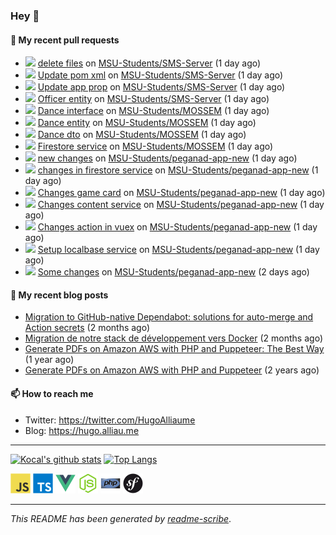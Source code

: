 ### Hey 👋

#### 👷 My recent pull requests

- ![](./assets/pr-merged.svg) [delete files](https://github.com/MSU-Students/SMS-Server/pull/5) on [MSU-Students/SMS-Server](https://github.com/MSU-Students/SMS-Server) (1 day ago)
- ![](./assets/pr-merged.svg) [Update pom xml](https://github.com/MSU-Students/SMS-Server/pull/4) on [MSU-Students/SMS-Server](https://github.com/MSU-Students/SMS-Server) (1 day ago)
- ![](./assets/pr-merged.svg) [Update app prop](https://github.com/MSU-Students/SMS-Server/pull/3) on [MSU-Students/SMS-Server](https://github.com/MSU-Students/SMS-Server) (1 day ago)
- ![](./assets/pr-merged.svg) [Officer entity](https://github.com/MSU-Students/SMS-Server/pull/2) on [MSU-Students/SMS-Server](https://github.com/MSU-Students/SMS-Server) (1 day ago)
- ![](./assets/pr-merged.svg) [Dance interface](https://github.com/MSU-Students/MOSSEM/pull/17) on [MSU-Students/MOSSEM](https://github.com/MSU-Students/MOSSEM) (1 day ago)
- ![](./assets/pr-merged.svg) [Dance entity](https://github.com/MSU-Students/MOSSEM/pull/16) on [MSU-Students/MOSSEM](https://github.com/MSU-Students/MOSSEM) (1 day ago)
- ![](./assets/pr-merged.svg) [Dance dto](https://github.com/MSU-Students/MOSSEM/pull/15) on [MSU-Students/MOSSEM](https://github.com/MSU-Students/MOSSEM) (1 day ago)
- ![](./assets/pr-merged.svg) [Firestore service](https://github.com/MSU-Students/MOSSEM/pull/14) on [MSU-Students/MOSSEM](https://github.com/MSU-Students/MOSSEM) (1 day ago)
- ![](./assets/pr-merged.svg) [new changes](https://github.com/MSU-Students/peganad-app-new/pull/61) on [MSU-Students/peganad-app-new](https://github.com/MSU-Students/peganad-app-new) (1 day ago)
- ![](./assets/pr-merged.svg) [changes in firestore service](https://github.com/MSU-Students/peganad-app-new/pull/60) on [MSU-Students/peganad-app-new](https://github.com/MSU-Students/peganad-app-new) (1 day ago)
- ![](./assets/pr-merged.svg) [Changes game card](https://github.com/MSU-Students/peganad-app-new/pull/59) on [MSU-Students/peganad-app-new](https://github.com/MSU-Students/peganad-app-new) (1 day ago)
- ![](./assets/pr-merged.svg) [Changes content service](https://github.com/MSU-Students/peganad-app-new/pull/58) on [MSU-Students/peganad-app-new](https://github.com/MSU-Students/peganad-app-new) (1 day ago)
- ![](./assets/pr-merged.svg) [Changes action in vuex](https://github.com/MSU-Students/peganad-app-new/pull/57) on [MSU-Students/peganad-app-new](https://github.com/MSU-Students/peganad-app-new) (1 day ago)
- ![](./assets/pr-merged.svg) [Setup localbase service](https://github.com/MSU-Students/peganad-app-new/pull/56) on [MSU-Students/peganad-app-new](https://github.com/MSU-Students/peganad-app-new) (1 day ago)
- ![](./assets/pr-merged.svg) [Some changes](https://github.com/MSU-Students/peganad-app-new/pull/55) on [MSU-Students/peganad-app-new](https://github.com/MSU-Students/peganad-app-new) (2 days ago)

#### 📜 My recent blog posts

- [Migration to GitHub-native Dependabot: solutions for auto-merge and Action secrets](https://hugo.alliau.me/2021/05/04/migration-to-github-native-dependabot-solutions-for-auto-merge-and-action-secrets/) (2 months ago)
- [Migration de notre stack de développement vers Docker](https://hugo.alliau.me/2021/04/26/migration-stack-developpement/) (2 months ago)
- [Generate PDFs on Amazon AWS with PHP and Puppeteer: The Best Way](https://hugo.alliau.me/2020/04/21/generate-pdfs-on-amazon-aws-with-php-and-puppeteer-the-best-way/) (1 year ago)
- [Generate PDFs on Amazon AWS with PHP and Puppeteer](https://hugo.alliau.me/2020/01/02/generate-pdfs-on-amazon-aws-with-php-and-puppeteer/) (2 years ago)

#### 📫 How to reach me

- Twitter: https://twitter.com/HugoAlliaume
- Blog: https://hugo.alliau.me

---

[![Kocal's github stats](https://github-readme-stats.vercel.app/api?username=Kocal&count_private=true&hide=stars)](https://github.com/anuraghazra/github-readme-stats)
[![Top Langs](https://github-readme-stats.vercel.app/api/top-langs/?username=Kocal&layout=compact)](https://github.com/anuraghazra/github-readme-stats)

<img src="https://raw.githubusercontent.com/devicons/devicon/master/icons/javascript/javascript-original.svg" alt="javascript" title="javascript" width="32" height="32"/> <img src="https://raw.githubusercontent.com/devicons/devicon/master/icons/typescript/typescript-original.svg" alt="typescript" title="typescript" width="32" height="32"/> <img src="https://raw.githubusercontent.com/devicons/devicon/master/icons/vuejs/vuejs-original.svg" alt="vuejs" title="vuejs" width="32" height="32"/> <img src="https://raw.githubusercontent.com/devicons/devicon/master/icons/nodejs/nodejs-original.svg" alt="nodejs" title="nodejs" width="32" height="32"/> <img src="https://raw.githubusercontent.com/devicons/devicon/master/icons/php/php-original.svg" alt="php" title="php" width="32" height="32"/> <img src="https://raw.githubusercontent.com/devicons/devicon/master/icons/symfony/symfony-original.svg" alt="symfony" title="symfony" width="32" height="32"/> 

---

_This README has been generated by [readme-scribe](https://github.com/muesli/readme-scribe/)_.

